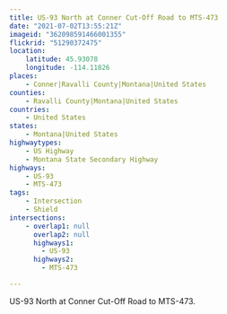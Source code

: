 ```yaml
---
title: US-93 North at Conner Cut-Off Road to MTS-473
date: "2021-07-02T13:55:21Z"
imageid: "362098591466001355"
flickrid: "51290372475"
location:
    latitude: 45.93078
    longitude: -114.11826
places:
    - Conner|Ravalli County|Montana|United States
counties:
    - Ravalli County|Montana|United States
countries:
    - United States
states:
    - Montana|United States
highwaytypes:
    - US Highway
    - Montana State Secondary Highway
highways:
    - US-93
    - MTS-473
tags:
    - Intersection
    - Shield
intersections:
    - overlap1: null
      overlap2: null
      highways1:
        - US-93
      highways2:
        - MTS-473

---
```

US-93 North at Conner Cut-Off Road to MTS-473.
